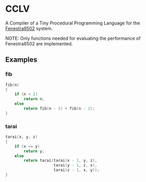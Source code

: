 # CCLV

A Compiler of a Tiny Procedural Programming Language for the [Fenestra6502](https://github.com/hatsugai/Fenestra6502) system.

NOTE: Only functions needed for evaluating the performance of Fenestra6502 are implemented.

## Examples

### fib

```c
fib(n)
{
    if (n < 2)
        return n;
    else
        return fib(n - 1) + fib(n - 2);
}
```

### tarai

```c
tarai(x, y, z)
{
    if (x <= y)
        return y;
    else
        return tarai(tarai(x - 1, y, z),
                     tarai(y - 1, z, x),
                     tarai(z - 1, x, y));
}
```
